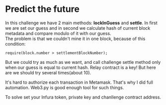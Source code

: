 # Predict the future

In this challenge we have 2 main methods: **lockInGuess** and **settle**. In first we are set our guess and in second we calculate hash of current block metadata and compare modulo of it with our guess.  
The problem is that we couldn't mine it in one block, because of this condition:
```solidity
require(block.number > settlementBlockNumber);
```

But we could try as much as we want, and call challenge settle method only when our guess is equal to current hash.
Relay contract is a key! But here are we should try several times(about 10).

It's hard to authorize each transaction in Metamask. That's why I did full automation. Web3.py is good enough tool for such things.  

To solve set your Infura token, private key and chanllenge contract address.
